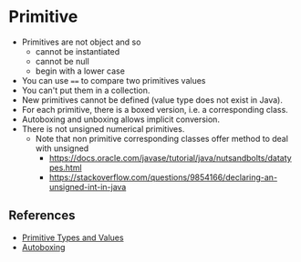 # Primitive

* Primitives are not object and so 
  * cannot be instantiated
  * cannot be null
  * begin with a lower case
* You can use `==` to compare two primitives values
* You can't put them in a collection.
* New primitives cannot be defined (value type does not exist in Java).
* For each primitive, there is a boxed version, i.e. a corresponding class.
* Autoboxing and unboxing allows implicit conversion.
* There is not unsigned numerical primitives.
  * Note that non primitive corresponding classes offer method to deal with unsigned
    * https://docs.oracle.com/javase/tutorial/java/nutsandbolts/datatypes.html      
    *  https://stackoverflow.com/questions/9854166/declaring-an-unsigned-int-in-java


## References

* [Primitive Types and Values](http://docs.oracle.com/javase/specs/jls/se8/html/jls-4.html#jls-4.2)
* [Autoboxing](http://docs.oracle.com/javase/8/docs/technotes/guides/language/autoboxing.html)
